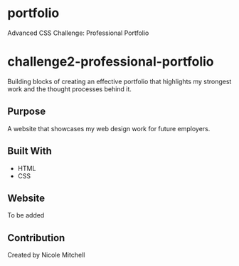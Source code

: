 # portfolio
Advanced CSS Challenge: Professional Portfolio

# challenge2-professional-portfolio
Building blocks of creating an effective portfolio that highlights my strongest work and the thought processes behind it.

## Purpose
A website that showcases my web design work for future employers.

## Built With
* HTML
* CSS

## Website
To be added

## Contribution
Created by Nicole Mitchell